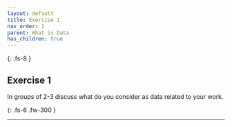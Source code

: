 ```yaml
---
layout: default
title: Exercise 1
nav_order: 2
parent: What is Data
has_children: true
---
```



{: .fs-8 }
## Exercise 1
In groups of 2-3 discuss what do you consider as data related to your work. 

{: .fs-6 .fw-300 }

---
